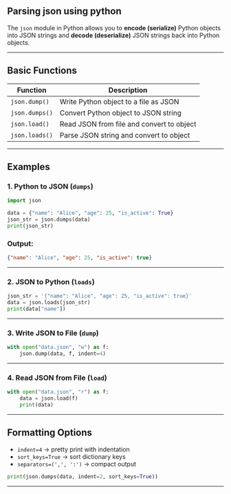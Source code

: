 ## Parsing json using python

The `json` module in Python allows you to **encode (serialize)** Python objects into JSON strings and **decode (deserialize)** JSON strings back into Python objects.

---

## Basic Functions

| Function        | Description                                |
|----------------|--------------------------------------------|
| `json.dump()`  | Write Python object to a file as JSON      |
| `json.dumps()` | Convert Python object to JSON string       |
| `json.load()`  | Read JSON from file and convert to object  |
| `json.loads()` | Parse JSON string and convert to object    |

---

## Examples

### 1. Python to JSON (`dumps`)

```python
import json

data = {"name": "Alice", "age": 25, "is_active": True}
json_str = json.dumps(data)
print(json_str)
```

### Output:

```json
{"name": "Alice", "age": 25, "is_active": true}
```

---

### 2. JSON to Python (`loads`)

```python
json_str = '{"name": "Alice", "age": 25, "is_active": true}'
data = json.loads(json_str)
print(data["name"])
```

---

### 3. Write JSON to File (`dump`)

```python
with open("data.json", "w") as f:
    json.dump(data, f, indent=4)
```

---

### 4. Read JSON from File (`load`)

```python
with open("data.json", "r") as f:
    data = json.load(f)
    print(data)
```

---

## Formatting Options

- `indent=4` → pretty print with indentation  
- `sort_keys=True` → sort dictionary keys  
- `separators=(',', ':')` → compact output

```python
print(json.dumps(data, indent=2, sort_keys=True))
```

---

